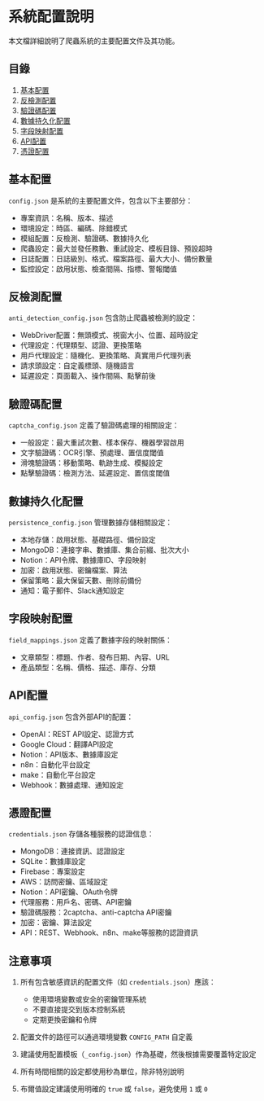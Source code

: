 # 系統配置說明

本文檔詳細說明了爬蟲系統的主要配置文件及其功能。

## 目錄

1. [基本配置](#基本配置)
2. [反檢測配置](#反檢測配置)
3. [驗證碼配置](#驗證碼配置)
4. [數據持久化配置](#數據持久化配置)
5. [字段映射配置](#字段映射配置)
6. [API配置](#api配置)
7. [憑證配置](#憑證配置)

## 基本配置

`config.json` 是系統的主要配置文件，包含以下主要部分：

- 專案資訊：名稱、版本、描述
- 環境設定：時區、編碼、除錯模式
- 模組配置：反檢測、驗證碼、數據持久化
- 爬蟲設定：最大並發任務數、重試設定、模板目錄、預設超時
- 日誌配置：日誌級別、格式、檔案路徑、最大大小、備份數量
- 監控設定：啟用狀態、檢查間隔、指標、警報閾值

## 反檢測配置

`anti_detection_config.json` 包含防止爬蟲被檢測的設定：

- WebDriver配置：無頭模式、視窗大小、位置、超時設定
- 代理設定：代理類型、認證、更換策略
- 用戶代理設定：隨機化、更換策略、真實用戶代理列表
- 請求頭設定：自定義標頭、隨機語言
- 延遲設定：頁面載入、操作間隔、點擊前後

## 驗證碼配置

`captcha_config.json` 定義了驗證碼處理的相關設定：

- 一般設定：最大重試次數、樣本保存、機器學習啟用
- 文字驗證碼：OCR引擎、預處理、置信度閾值
- 滑塊驗證碼：移動策略、軌跡生成、模擬設定
- 點擊驗證碼：檢測方法、延遲設定、置信度閾值

## 數據持久化配置

`persistence_config.json` 管理數據存儲相關設定：

- 本地存儲：啟用狀態、基礎路徑、備份設定
- MongoDB：連接字串、數據庫、集合前綴、批次大小
- Notion：API令牌、數據庫ID、字段映射
- 加密：啟用狀態、密鑰檔案、算法
- 保留策略：最大保留天數、刪除前備份
- 通知：電子郵件、Slack通知設定

## 字段映射配置

`field_mappings.json` 定義了數據字段的映射關係：

- 文章類型：標題、作者、發布日期、內容、URL
- 產品類型：名稱、價格、描述、庫存、分類

## API配置

`api_config.json` 包含外部API的配置：

- OpenAI：REST API設定、認證方式
- Google Cloud：翻譯API設定
- Notion：API版本、數據庫設定
- n8n：自動化平台設定
- make：自動化平台設定
- Webhook：數據處理、通知設定

## 憑證配置

`credentials.json` 存儲各種服務的認證信息：

- MongoDB：連接資訊、認證設定
- SQLite：數據庫設定
- Firebase：專案設定
- AWS：訪問密鑰、區域設定
- Notion：API密鑰、OAuth令牌
- 代理服務：用戶名、密碼、API密鑰
- 驗證碼服務：2captcha、anti-captcha API密鑰
- 加密：密鑰、算法設定
- API：REST、Webhook、n8n、make等服務的認證資訊

## 注意事項

1. 所有包含敏感資訊的配置文件（如 `credentials.json`）應該：
   - 使用環境變數或安全的密鑰管理系統
   - 不要直接提交到版本控制系統
   - 定期更換密鑰和令牌

2. 配置文件的路徑可以通過環境變數 `CONFIG_PATH` 自定義

3. 建議使用配置模板（`_config.json`）作為基礎，然後根據需要覆蓋特定設定

4. 所有時間相關的設定都使用秒為單位，除非特別說明

5. 布爾值設定建議使用明確的 `true` 或 `false`，避免使用 `1` 或 `0` 